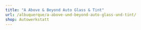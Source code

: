 ```yaml
---
title: "A Above & Beyond Auto Glass & Tint"
url: /albuquerque/a-above-und-beyond-auto-glass-und-tint/
shop: Autowerkstatt
---
```

